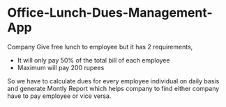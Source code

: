 # Office-Lunch-Dues-Management-App

Company Give free lunch to employee but it has 2 requirements, 
- It will only pay 50% of the total bill of each employee
- Maximum will pay 200 rupees

So we have to calculate dues for every employee individual on daily basis and generate Montly Report which helps company to find either company have to pay employee or vice versa.
